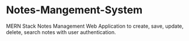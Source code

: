 # Notes-Mangement-System
MERN Stack Notes Management Web Application to create, save, update, delete, search notes with user authentication.
